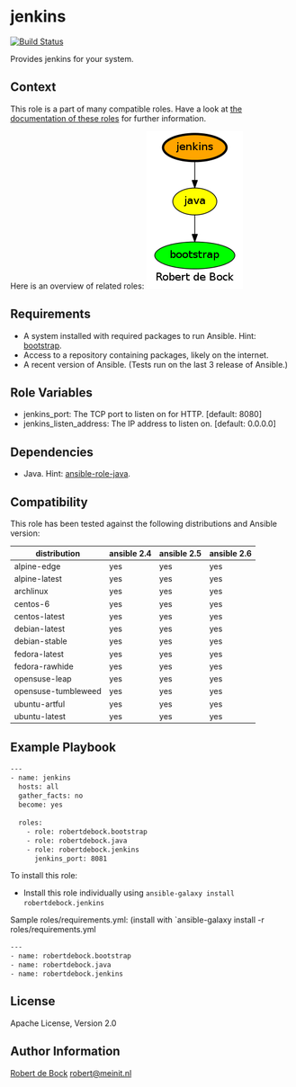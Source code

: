 jenkins
=========

[![Build Status](https://travis-ci.org/robertdebock/ansible-role-jenkins.svg?branch=master)](https://travis-ci.org/robertdebock/ansible-role-jenkins)

Provides jenkins for your system.

Context
--------
This role is a part of many compatible roles. Have a look at [the documentation of these roles](https://robertdebock.nl/) for further information.

Here is an overview of related roles:
![dependencies](https://raw.githubusercontent.com/robertdebock/drawings/artifacts/jenkins.png "Dependency")

Requirements
------------

- A system installed with required packages to run Ansible. Hint: [bootstrap](https://galaxy.ansible.com/robertdebock/bootstrap).
- Access to a repository containing packages, likely on the internet.
- A recent version of Ansible. (Tests run on the last 3 release of Ansible.)

Role Variables
--------------

- jenkins_port: The TCP port to listen on for HTTP. [default: 8080]
- jenkins_listen_address: The IP address to listen on. [default: 0.0.0.0]

Dependencies
------------

- Java. Hint: [ansible-role-java](https://galaxy.ansible.com/robertdebock/java).

Compatibility
-------------

This role has been tested against the following distributions and Ansible version:

|distribution|ansible 2.4|ansible 2.5|ansible 2.6|
|------------|-----------|-----------|-----------|
|alpine-edge|yes|yes|yes|
|alpine-latest|yes|yes|yes|
|archlinux|yes|yes|yes|
|centos-6|yes|yes|yes|
|centos-latest|yes|yes|yes|
|debian-latest|yes|yes|yes|
|debian-stable|yes|yes|yes|
|fedora-latest|yes|yes|yes|
|fedora-rawhide|yes|yes|yes|
|opensuse-leap|yes|yes|yes|
|opensuse-tumbleweed|yes|yes|yes|
|ubuntu-artful|yes|yes|yes|
|ubuntu-latest|yes|yes|yes|

Example Playbook
----------------

```
---
- name: jenkins
  hosts: all
  gather_facts: no
  become: yes

  roles:
    - role: robertdebock.bootstrap
    - role: robertdebock.java
    - role: robertdebock.jenkins
      jenkins_port: 8081
```

To install this role:
- Install this role individually using `ansible-galaxy install robertdebock.jenkins`

Sample roles/requirements.yml: (install with `ansible-galaxy install -r roles/requirements.yml
```
---
- name: robertdebock.bootstrap
- name: robertdebock.java
- name: robertdebock.jenkins
```

License
-------

Apache License, Version 2.0

Author Information
------------------

[Robert de Bock](https://robertdebock.nl/) <robert@meinit.nl>
